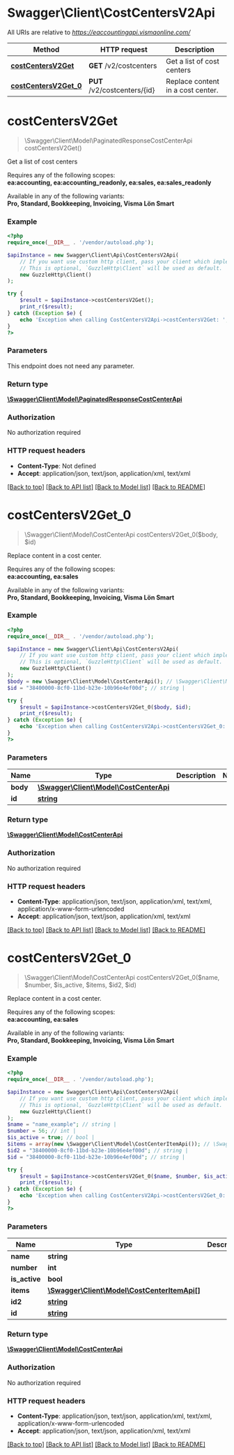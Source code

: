 # Swagger\Client\CostCentersV2Api

All URIs are relative to *https://eaccountingapi.vismaonline.com/*

Method | HTTP request | Description
------------- | ------------- | -------------
[**costCentersV2Get**](CostCentersV2Api.md#costcentersv2get) | **GET** /v2/costcenters | Get a list of cost centers
[**costCentersV2Get_0**](CostCentersV2Api.md#costcentersv2get_0) | **PUT** /v2/costcenters/{id} | Replace content in a cost center.

# **costCentersV2Get**
> \Swagger\Client\Model\PaginatedResponseCostCenterApi costCentersV2Get()

Get a list of cost centers

<p>Requires any of the following scopes: <br><b>ea:accounting, ea:accounting_readonly, ea:sales, ea:sales_readonly</b></p><p>Available in any of the following variants: <br><b>Pro, Standard, Bookkeeping, Invoicing, Visma Lön Smart</b></p>

### Example
```php
<?php
require_once(__DIR__ . '/vendor/autoload.php');

$apiInstance = new Swagger\Client\Api\CostCentersV2Api(
    // If you want use custom http client, pass your client which implements `GuzzleHttp\ClientInterface`.
    // This is optional, `GuzzleHttp\Client` will be used as default.
    new GuzzleHttp\Client()
);

try {
    $result = $apiInstance->costCentersV2Get();
    print_r($result);
} catch (Exception $e) {
    echo 'Exception when calling CostCentersV2Api->costCentersV2Get: ', $e->getMessage(), PHP_EOL;
}
?>
```

### Parameters
This endpoint does not need any parameter.

### Return type

[**\Swagger\Client\Model\PaginatedResponseCostCenterApi**](../Model/PaginatedResponseCostCenterApi.md)

### Authorization

No authorization required

### HTTP request headers

 - **Content-Type**: Not defined
 - **Accept**: application/json, text/json, application/xml, text/xml

[[Back to top]](#) [[Back to API list]](../../README.md#documentation-for-api-endpoints) [[Back to Model list]](../../README.md#documentation-for-models) [[Back to README]](../../README.md)

# **costCentersV2Get_0**
> \Swagger\Client\Model\CostCenterApi costCentersV2Get_0($body, $id)

Replace content in a cost center.

<p>Requires any of the following scopes: <br><b>ea:accounting, ea:sales</b></p><p>Available in any of the following variants: <br><b>Pro, Standard, Bookkeeping, Invoicing, Visma Lön Smart</b></p>

### Example
```php
<?php
require_once(__DIR__ . '/vendor/autoload.php');

$apiInstance = new Swagger\Client\Api\CostCentersV2Api(
    // If you want use custom http client, pass your client which implements `GuzzleHttp\ClientInterface`.
    // This is optional, `GuzzleHttp\Client` will be used as default.
    new GuzzleHttp\Client()
);
$body = new \Swagger\Client\Model\CostCenterApi(); // \Swagger\Client\Model\CostCenterApi | 
$id = "38400000-8cf0-11bd-b23e-10b96e4ef00d"; // string | 

try {
    $result = $apiInstance->costCentersV2Get_0($body, $id);
    print_r($result);
} catch (Exception $e) {
    echo 'Exception when calling CostCentersV2Api->costCentersV2Get_0: ', $e->getMessage(), PHP_EOL;
}
?>
```

### Parameters

Name | Type | Description  | Notes
------------- | ------------- | ------------- | -------------
 **body** | [**\Swagger\Client\Model\CostCenterApi**](../Model/CostCenterApi.md)|  |
 **id** | [**string**](../Model/.md)|  |

### Return type

[**\Swagger\Client\Model\CostCenterApi**](../Model/CostCenterApi.md)

### Authorization

No authorization required

### HTTP request headers

 - **Content-Type**: application/json, text/json, application/xml, text/xml, application/x-www-form-urlencoded
 - **Accept**: application/json, text/json, application/xml, text/xml

[[Back to top]](#) [[Back to API list]](../../README.md#documentation-for-api-endpoints) [[Back to Model list]](../../README.md#documentation-for-models) [[Back to README]](../../README.md)

# **costCentersV2Get_0**
> \Swagger\Client\Model\CostCenterApi costCentersV2Get_0($name, $number, $is_active, $items, $id2, $id)

Replace content in a cost center.

<p>Requires any of the following scopes: <br><b>ea:accounting, ea:sales</b></p><p>Available in any of the following variants: <br><b>Pro, Standard, Bookkeeping, Invoicing, Visma Lön Smart</b></p>

### Example
```php
<?php
require_once(__DIR__ . '/vendor/autoload.php');

$apiInstance = new Swagger\Client\Api\CostCentersV2Api(
    // If you want use custom http client, pass your client which implements `GuzzleHttp\ClientInterface`.
    // This is optional, `GuzzleHttp\Client` will be used as default.
    new GuzzleHttp\Client()
);
$name = "name_example"; // string | 
$number = 56; // int | 
$is_active = true; // bool | 
$items = array(new \Swagger\Client\Model\CostCenterItemApi()); // \Swagger\Client\Model\CostCenterItemApi[] | 
$id2 = "38400000-8cf0-11bd-b23e-10b96e4ef00d"; // string | 
$id = "38400000-8cf0-11bd-b23e-10b96e4ef00d"; // string | 

try {
    $result = $apiInstance->costCentersV2Get_0($name, $number, $is_active, $items, $id2, $id);
    print_r($result);
} catch (Exception $e) {
    echo 'Exception when calling CostCentersV2Api->costCentersV2Get_0: ', $e->getMessage(), PHP_EOL;
}
?>
```

### Parameters

Name | Type | Description  | Notes
------------- | ------------- | ------------- | -------------
 **name** | **string**|  |
 **number** | **int**|  |
 **is_active** | **bool**|  |
 **items** | [**\Swagger\Client\Model\CostCenterItemApi[]**](../Model/\Swagger\Client\Model\CostCenterItemApi.md)|  |
 **id2** | [**string**](../Model/.md)|  |
 **id** | [**string**](../Model/.md)|  |

### Return type

[**\Swagger\Client\Model\CostCenterApi**](../Model/CostCenterApi.md)

### Authorization

No authorization required

### HTTP request headers

 - **Content-Type**: application/json, text/json, application/xml, text/xml, application/x-www-form-urlencoded
 - **Accept**: application/json, text/json, application/xml, text/xml

[[Back to top]](#) [[Back to API list]](../../README.md#documentation-for-api-endpoints) [[Back to Model list]](../../README.md#documentation-for-models) [[Back to README]](../../README.md)

